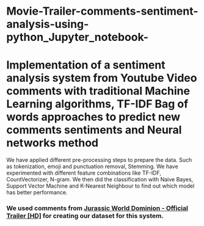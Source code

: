 # Movie-Trailer-comments-sentiment-analysis-using-python_Jupyter_notebook-
# Implementation of a sentiment analysis system from Youtube Video comments with traditional Machine Learning algorithms, TF-IDF Bag of words approaches to predict new comments sentiments and Neural networks method

We have applied different pre-processing steps to prepare the data. Such as tokenization, emoji and punctuation removal, Stemming. We have experimented with different feature combinations like TF-IDF, CountVectorizer, N-gram. We then did the classification with Naive Bayes, Support Vector Machine and K-Nearest Neighbour to find out which model has better performance.

### We used comments from [Jurassic World Dominion - Official Trailer [HD]](https://www.youtube.com/watch?v=fb5ELWi-ekk&t=2s&ab_channel=UniversalPictures) for creating our dataset for this system.
